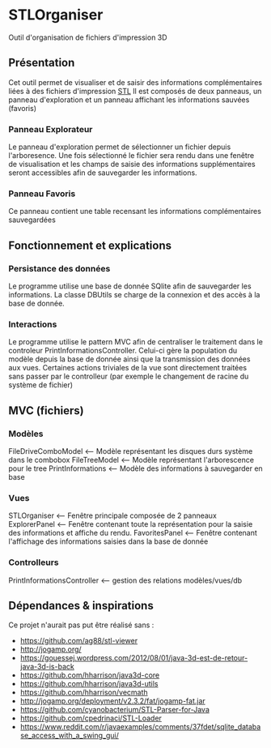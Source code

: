 # STLOrganiser
Outil d'organisation de fichiers d'impression 3D

## Présentation 
Cet outil permet de visualiser et de saisir des informations complémentaires liées à des fichiers d'impression [STL](http://en.wikipedia.org/wiki/STL_(file_format))
Il est composés de deux panneaus, un panneau d'exploration et un panneau affichant les informations sauvées (favoris)
### Panneau Explorateur
Le panneau d'exploration permet de sélectionner un fichier depuis l'arboresence. Une fois sélectionné le fichier sera rendu dans une fenêtre de visualisation et les champs de saisie des informations supplémentaires seront accessibles afin de sauvegarder les informations.

### Panneau Favoris
Ce panneau contient une table recensant les informations complémentaires sauvegardées

## Fonctionnement et explications
### Persistance des données
Le programme utilise une base de donnée SQlite afin de sauvegarder les informations. La classe DBUtils se charge de la connexion et des accès à la base de donnée.
### Interactions
Le programme utilise le pattern MVC afin de centraliser le traitement dans le controleur PrintInformationsController. Celui-ci gère la population du modèle depuis la base de donnée ainsi que la transmission des données aux vues.
Certaines actions triviales de la vue sont directement traitées sans passer par le controlleur (par exemple le changement de racine du système de fichier)

## MVC (fichiers)
### Modèles 
FileDriveComboModel <-- Modèle représentant les disques durs système dans le combobox
FileTreeModel <-- Modèle représentant l'arborescence pour le tree
PrintInformations <-- Modèle des informations à sauvegarder en base
### Vues
STLOrganiser <-- Fenêtre principale composée de 2 panneaux
ExplorerPanel <-- Fenêtre contenant toute la représentation pour la saisie des informations et affiche du rendu.
FavoritesPanel <-- Fenêtre contenant l'affichage des informations saisies dans la base de donnée
### Controlleurs
PrintInformationsController <-- gestion des relations modèles/vues/db


## Dépendances & inspirations
Ce projet n'aurait pas put être réalisé sans :
- https://github.com/ag88/stl-viewer
- http://jogamp.org/
- https://gouessej.wordpress.com/2012/08/01/java-3d-est-de-retour-java-3d-is-back
- https://github.com/hharrison/java3d-core
- https://github.com/hharrison/java3d-utils
- https://github.com/hharrison/vecmath
- http://jogamp.org/deployment/v2.3.2/fat/jogamp-fat.jar
- https://github.com/cyanobacterium/STL-Parser-for-Java
- https://github.com/cpedrinaci/STL-Loader
- https://www.reddit.com/r/javaexamples/comments/37fdet/sqlite_database_access_with_a_swing_gui/



